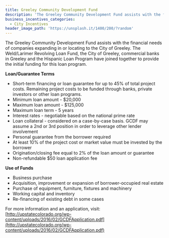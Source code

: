 ```yaml
---
title: Greeley Community Development Fund
description: 'The Greeley Community Development Fund assists with the financial needs of companies expanding in or locating to the City of Greeley. The Weld/Larimer Revolving Loan Fund, the City of Greeley, commercial banks in Greeley and the Hispanic Loan Program have joined together to provide the initial funding for this loan program.'
business_incentives_categories:
  - City Incentives
header_image_path: 'https://unsplash.it/1400/200/?random'
---
```



The Greeley Community Development Fund assists with the financial needs of companies expanding in or locating to the City of Greeley. The Weld/Larimer Revolving Loan Fund, the City of Greeley, commercial banks in Greeley and the Hispanic Loan Program have joined together to provide the initial funding for this loan program.

**Loan/Guarantee Terms**

* Short-term financing or loan guarantee for up to 45% of total project costs. Remaining project costs to be funded through banks, private investors or other loan programs.
* Minimum loan amount - $20,000
* Maximum loan amount - $125,000
* Maximum loan term - 5 years
* Interest rates - negotiable based on the national prime rate
* Loan collateral - considered on a case-by-case basis. GCDF may assume a 2nd or 3rd position in order to leverage other lender involvement
* Personal guarantee from the borrower required
* At least 10% of the project cost or market value must be invested by the borrower
* Origination/closing fee equal to 2% of the loan amount or guarantee
* Non-refundable $50 loan application fee


**Use of Funds**

* Business purchase
* Acquisition, improvement or expansion of borrower-occupied real estate
* Purchase of equipment, furniture, fixtures and machinery
* Working capital and inventory
* Re-financing of existing debt in some cases


For more information and an application, visit: [http://upstatecolorado.org/wp-content/uploads/2016/02/GCDFApplication.pdf](http://upstatecolorado.org/wp-content/uploads/2016/02/GCDFApplication.pdf)